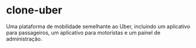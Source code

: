 # clone-uber
Uma plataforma de mobilidade semelhante ao Uber, incluindo um aplicativo para passageiros, um aplicativo para motoristas e um painel de administração.
